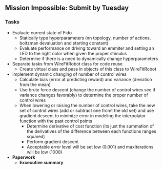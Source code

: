 ## Mission Impossible: Submit by Tuesday

### Tasks
- Evaluate current state of Fido
  - Statically type hyperparameters (nn topology, number of actions, boltzman devaluation and starting constant)
  - Evaluate performance on driving toward an emmiter and setting an LED to the right color when given the proper stimulus
  - Determine if there is a need to dynamically change hyperparameters
- Separate tasks from WireFitRobot class for code reuse
  - Create virtual class and pass in objects of this class to WireFitRobot
- Implement dynamic changing of number of control wires
  - Calculate bias (error at predicting reward) and variance (deviation from the mean)
  - Use brute force descent (change the number of control wires see if variance changes favorably) to determine the proper number of control wires
  - When lowering or raising the number of control wires, take the new set of control wires (add or subtract one fromt the old set) and use gradient descent to minimize error in modeling the interpolator function with the past control points
    - Determine derivative of cost function (its just the summation of the derivatives of the difference between each functions ranges squared)
    - Perform gradient descent
    - Acceptable error level will be set low (0.001) and maxIterations will be low (1000)
- **Paperwork**
  - **Excecutive summary**
